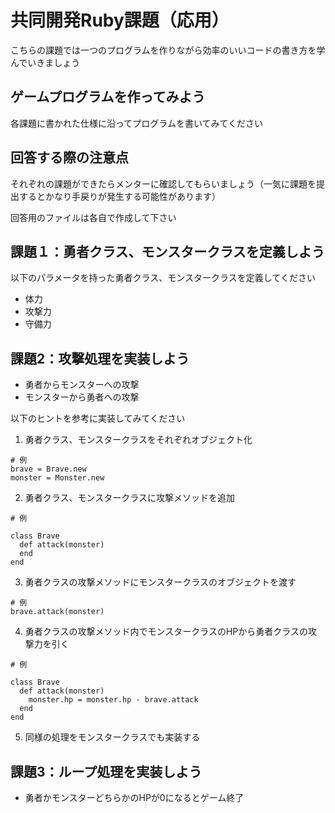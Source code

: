 # 共同開発Ruby課題（応用）
こちらの課題では一つのプログラムを作りながら効率のいいコードの書き方を学んでいきましょう

## ゲームプログラムを作ってみよう
各課題に書かれた仕様に沿ってプログラムを書いてみてください

## 回答する際の注意点
それぞれの課題ができたらメンターに確認してもらいましょう（一気に課題を提出するとかなり手戻りが発生する可能性があります）

回答用のファイルは各自で作成して下さい

## 課題１：勇者クラス、モンスタークラスを定義しよう
以下のパラメータを持った勇者クラス、モンスタークラスを定義してください

- 体力
- 攻撃力
- 守備力

## 課題2：攻撃処理を実装しよう

- 勇者からモンスターへの攻撃
- モンスターから勇者への攻撃

以下のヒントを参考に実装してみてください

1. 勇者クラス、モンスタークラスをそれぞれオブジェクト化

```
# 例
brave = Brave.new
monster = Monster.new
```

2. 勇者クラス、モンスタークラスに攻撃メソッドを追加

```
# 例

class Brave
  def attack(monster)
  end
end
```

3. 勇者クラスの攻撃メソッドにモンスタークラスのオブジェクトを渡す

```
# 例
brave.attack(monster)
```

4. 勇者クラスの攻撃メソッド内でモンスタークラスのHPから勇者クラスの攻撃力を引く

```
# 例

class Brave
  def attack(monster)
    monster.hp = monster.hp - brave.attack
  end
end
```

5. 同様の処理をモンスタークラスでも実装する

## 課題3：ループ処理を実装しよう

- 勇者かモンスターどちらかのHPが0になるとゲーム終了
